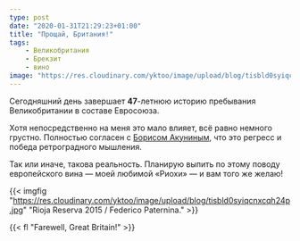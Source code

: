 ```yaml
---
type: post
date: "2020-01-31T21:29:23+01:00"
title: "Прощай, Британия!"
tags:
    - Великобритания
    - Брекзит
    - вино
image: "https://res.cloudinary.com/yktoo/image/upload/blog/tisbld0syiqcnxcqh24p.jpg"
---
```


Сегодняшний день завершает **47**-летнюю историю пребывания Великобритании в составе Евросоюза.

Хотя непосредственно на меня это мало влияет, всё равно немного грустно. Полностью согласен с [Борисом Акуниным](https://www.facebook.com/photo.php?fbid=1507974016019273&set=a.100672046749484&type=3), что это регресс и победа ретроградного мышления.

<!--more-->

Так или иначе, такова реальность. Планирую выпить по этому поводу европейского вина — моей любимой «Риохи» — и вам того же желаю!

{{< imgfig "https://res.cloudinary.com/yktoo/image/upload/blog/tisbld0syiqcnxcqh24p.jpg" "Rioja Reserva 2015 / Federico Paternina." >}}

{{< fl "Farewell, Great Britain!" >}}
